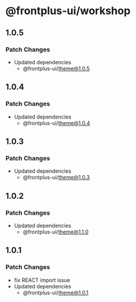 # @frontplus-ui/workshop

## 1.0.5

### Patch Changes

- Updated dependencies
  - @frontplus-ui/theme@1.0.5

## 1.0.4

### Patch Changes

- Updated dependencies
  - @frontplus-ui/theme@1.0.4

## 1.0.3

### Patch Changes

- Updated dependencies
  - @frontplus-ui/theme@1.0.3

## 1.0.2

### Patch Changes

- Updated dependencies
  - @frontplus-ui/theme@1.1.0

## 1.0.1

### Patch Changes

- fix REACT import issue
- Updated dependencies
  - @frontplus-ui/theme@1.0.1
